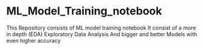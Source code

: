 # ML_Model_Training_notebook

This Repository consists of ML model training notebook 
It consist of a more in depth (EDA) Exploratory Data Analysis
And bigger and better Models with even higher accuracy
